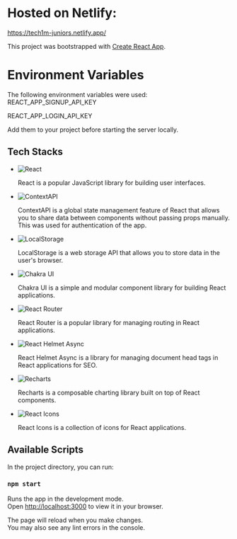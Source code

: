 # Hosted on Netlify:

https://tech1m-juniors.netlify.app/

This project was bootstrapped with [Create React App](https://github.com/facebook/create-react-app).

# Environment Variables

The following environment variables were used:
REACT_APP_SIGNUP_API_KEY

REACT_APP_LOGIN_API_KEY

Add them to your project before starting the server locally.

## Tech Stacks

- ![React](https://img.shields.io/badge/-React-61DAFB?style=flat-square&logo=react&logoColor=white)

  React is a popular JavaScript library for building user interfaces.

- ![ContextAPI](https://img.shields.io/badge/-ContextAPI-3178C6?style=flat-square&logo=react&logoColor=white)

  ContextAPI is a global state management feature of React that allows you to share data between components without passing props manually. This was used for authentication of the app.

- ![LocalStorage](https://img.shields.io/badge/-LocalStorage-4285F4?style=flat-square&logo=google&logoColor=white)

  LocalStorage is a web storage API that allows you to store data in the user's browser.

- ![Chakra UI](https://img.shields.io/badge/-Chakra%20UI-319795?style=flat-square&logo=chakraui&logoColor=white)

  Chakra UI is a simple and modular component library for building React applications.

- ![React Router](https://img.shields.io/badge/-React%20Router-CA4245?style=flat-square&logo=reactrouter&logoColor=white)

  React Router is a popular library for managing routing in React applications.

- ![React Helmet Async](https://img.shields.io/badge/-React%20Helmet%20Async-5A3E85?style=flat-square)

  React Helmet Async is a library for managing document head tags in React applications for SEO.

- ![Recharts](https://img.shields.io/badge/-Recharts-0081CB?style=flat-square&logo=recharts&logoColor=white)

  Recharts is a composable charting library built on top of React components.

- ![React Icons](https://img.shields.io/badge/-React%20Icons-61DAFB?style=flat-square&logo=react&logoColor=white)

  React Icons is a collection of icons for React applications.

## Available Scripts

In the project directory, you can run:

### `npm start`

Runs the app in the development mode.\
Open [http://localhost:3000](http://localhost:3000) to view it in your browser.

The page will reload when you make changes.\
You may also see any lint errors in the console.
